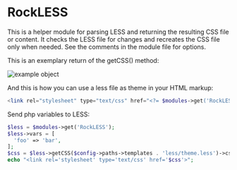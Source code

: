 # RockLESS

This is a helper module for parsing LESS and returning the resulting CSS file or content. It checks the LESS file for changes and recreates the CSS file only when needed. See the comments in the module file for options.

This is an exemplary return of the getCSS() method:

![example object](https://i.imgur.com/KVzY0uC.png)

And this is how you can use a less file as theme in your HTML markup:

```php
<link rel="stylesheet" type="text/css" href="<?= $modules->get('RockLESS')->getCSS($config->paths->templates . 'less/theme.less')->cssUrl; ?>">
```

Send php variables to LESS:

```php
$less = $modules->get('RockLESS');
$less->vars = [
  'foo' => 'bar',
];
$css = $less->getCSS($config->paths->templates . 'less/theme.less')->cssUrl;
echo "<link rel='stylesheet' type='text/css' href='$css'>";
```
